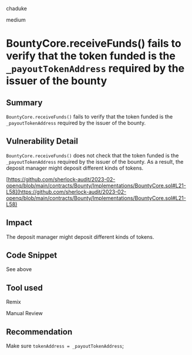 chaduke

medium

# BountyCore.receiveFunds() fails to verify that the token funded is the ``_payoutTokenAddress`` required by the issuer of the bounty

## Summary
``BountyCore.receiveFunds()`` fails to verify that the token funded is the ``_payoutTokenAddress`` required by the issuer of the bounty.

## Vulnerability Detail
``BountyCore.receiveFunds()`` does not check that the token funded is the ``_payoutTokenAddress`` required by the issuer of the bounty. As a result, the deposit manager might deposit different kinds of tokens.

[https://github.com/sherlock-audit/2023-02-openq/blob/main/contracts/Bounty/Implementations/BountyCore.sol#L21-L58](https://github.com/sherlock-audit/2023-02-openq/blob/main/contracts/Bounty/Implementations/BountyCore.sol#L21-L58)

## Impact
The deposit manager might deposit different kinds of tokens.

## Code Snippet
See above

## Tool used
Remix

Manual Review

## Recommendation
Make sure ``tokenAddress = _payoutTokenAddress``;

